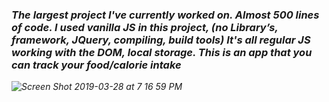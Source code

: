 <h3><em> The largest project I've currently worked on. Almost 500 lines of code. I used vanilla JS in this project, (no Library’s, framework, JQuery, compiling, build tools) It's all regular JS working with the DOM, local storage. This is an app that you can track your food/calorie intake<em></h3>



![Screen Shot 2019-03-28 at 7 16 59 PM](https://user-images.githubusercontent.com/37090867/55198868-29ccbc00-518e-11e9-9c23-7832cfc0b03e.png)
